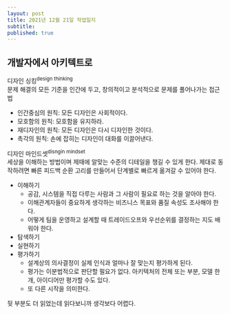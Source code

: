 ```yaml
---
layout: post
title: 2021년 12월 21일 작업일지
subtitle:
published: true
---
```


## 개발자에서 아키텍트로

디자인 싱킹<sup>design thinking</sup>  
문제 해결의 모든 기준을 인간에 두고, 창의적이고 분석적으로 문제를 풀어나가는 접근법
- 인간중심의 원칙: 모든 디자인은 사회적이다.
- 모호함의 원칙: 모호함을 유지하라.
- 재디자인의 원칙: 모든 디자인은 다시 디자인한 것이다.
- 촉각의 원칙: 손에 잡히는 디자인이 대화를 이끌어낸다.

디자인 마인드셋<sup>disngin mindset</sup>  
세상을 이해하는 방법이며 제때에 알맞는 수준의 디테일을 챙길 수 있게 한다.
제대로 동작하려면 빠른 피드백 순환 고리를 만들어서 단계별로 빠르게 옮겨갈 수 있어야 한다.
- 이해하기
  - 공감, 시스템을 직접 다루는 사람과 그 사람이 필요로 하는 것을 알아야 한다.
  - 이해관계자들이 중요하게 생각하는 비즈니스 목표와 품질 속성도 조사해야 한다.
  - 어떻게 팀을 운영하고 설계할 때 트레이드오프와 우선순위를 결정하는 지도 배워야 한다.
- 탐색하기
- 실현하기
- 평가하기
  - 설계상의 의사결정이 실제 인식과 얼마나 잘 맞는지 평가하게 된다.
  - 평가는 이분법적으로 판단할 필요가 없다. 아키텍처의 전체 또는 부분, 모델 한 개, 아이디어만 평가할 수도 있다.
  - 또 다른 시작을 의미한다.

뒷 부분도 더 읽었는데 읽다보니까 생각보다 어렵다.